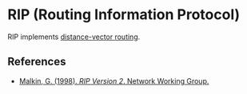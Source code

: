 # RIP (Routing Information Protocol)
RIP implements [distance-vector routing](../ip.md#distance-vector-routing).
## References
- [Malkin, G. (1998). *RIP Version 2*. Network Working Group.](https://datatracker.ietf.org/doc/html/rfc2453.html)